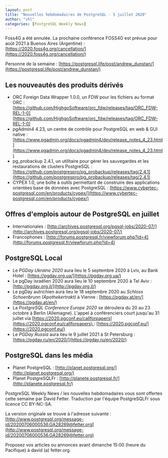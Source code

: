 ```yaml
---
layout: post
title: "Nouvelles hebdomadaires de PostgreSQL - 5 juillet 2020"
author: "chl"
categories: [PostgreSQL Weekly News]
---
```


Foss4G a été annulée. La prochaine conférence FOSS4G est prévue pour août 2021 à Buenos Aires (Argentine) :
[https://2020.foss4g.org/cancellation/](https://2020.foss4g.org/cancellation/)

Personne de la semaine : [https://postgresql.life/post/andrew_dunstan/](https://postgresql.life/post/andrew_dunstan/)

## Les nouveautés des produits dérivés

- ORC Foreign Data Wrapper 1.0.0, un FDW pour les fichiers au format ORC :
  [https://github.com/HighgoSoftware/orc_fdw/releases/tag/ORC_FDW-REL-1-0](https://github.com/HighgoSoftware/orc_fdw/releases/tag/ORC_FDW-REL-1-0)
- pgAdmin4 4.23, un centre de contrôle pour PostgreSQL en web & GUI native :
  [https://www.pgadmin.org/docs/pgadmin4/dev/release_notes_4_23.html](https://www.pgadmin.org/docs/pgadmin4/dev/release_notes_4_23.html)
- pg_probackup 2.4.1, un utilitaire pour gérer les sauvegardes et les restaurations
  de clusters PostgreSQL :
  [https://github.com/postgrespro/pg_probackup/releases/tag/2.4.1](https://github.com/postgrespro/pg_probackup/releases/tag/2.4.1)
- CYPEX 1.0, une boîte à outils permettant de construire des applications orientées base de données avec PostgreSQL :
  [https://www.cybertec-postgresql.com/en/products/cypex/](https://www.cybertec-postgresql.com/en/products/cypex/)

<!--more-->

## Offres d'emplois autour de PostgreSQL en juillet

- Internationales : [http://archives.postgresql.org/pgsql-jobs/2020-07/](http://archives.postgresql.org/pgsql-jobs/2020-07/)
- Francophones : [http://forums.postgresql.fr/viewforum.php?id=4](http://forums.postgresql.fr/viewforum.php?id=4)

## PostgreSQL Local

- Le *PGDay Ukraine 2020* aura lieu le 5 septembre 2020 à Lviv, au Bank Hotel :
  [https://pgday.org.ua/](https://pgday.org.ua/)
- Le pgDay israélien 2020 aura lieu le 10 septembre 2020 à Tel Aviv :
  [http://pgday.org.il/](http://pgday.org.il/)
- Le pgDay autrichien aura lieu le 18 septembre 2020 au <em>Schloss Schoenbrunn
  (Apothekertrakt)</em> à Vienne :
  [https://pgday.at/en/](https://pgday.at/en/)
- La *PostgreSQL Conference Europe 2020* se déroulera du 20 au 23 octobre à Berlin (Allemagne).
  L'appel à conférenciers court jusqu'au 31 juillet via [https://2020.pgconf.eu/callforpapers](https://2020.pgconf.eu/callforpapers) :
  [https://2020.pgconf.eu/](https://2020.pgconf.eu/)
- Le *PGDay Russia* aura lieu le 9 juillet 2021 à St Petersburg :
  [https://pgday.ru/en/2020/](https://pgday.ru/en/2020/)

## PostgreSQL dans les média

- Planet PostgreSQL : [http://planet.postgresql.org/](http://planet.postgresql.org/)
- Planet PostgreSQLFr : [http://planete.postgresql.fr/](http://planete.postgresql.fr/)

PostgreSQL Weekly News / les nouvelles hebdomadaires vous sont offertes cette semaine par David Fetter. Traduction par l'équipe PostgreSQLFr sous licence CC BY-NC-SA.


La version originale se trouve à l'adresse suivante :
[http://www.postgresql.org/message-id/20200706000536.GA28269@fetter.org](http://www.postgresql.org/message-id/20200706000536.GA28269@fetter.org)

Proposez vos articles ou annonces avant dimanche 15:00 (heure du Pacifique) à david (a) fetter.org.

